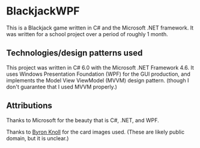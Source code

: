 # **BlackjackWPF**

This is a Blackjack game written in C# and the Microsoft .NET framework. It was written for a school project over a period of roughly 1 month.

## **Technologies/design patterns used**

This project was written in C# 6.0 with the Microsoft .NET Framework 4.6. It uses Windows Presentation Foundation (WPF) for the GUI production,
and implements the Model View ViewModel (MVVM) design pattern. (though I don't guarantee that I used MVVM properly.)

## **Attributions**

Thanks to Microsoft for the beauty that is C#, .NET, and WPF.

Thanks to [Byron Knoll](http://byronknoll.blogspot.com/2011/03/vector-playing-cards.html) for the card images used. (These are likely public domain, but it is unclear.)